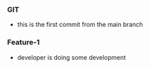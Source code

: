 ### GIT

* this is the first commit from the main branch 

### Feature-1
 * developer is doing some development 